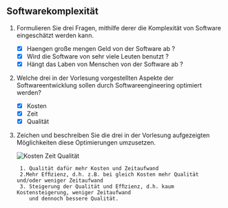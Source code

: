 ## Softwarekomplexität

1. Formulieren Sie drei Fragen, mithilfe derer die Komplexität von Software eingeschätzt werden kann.
    - [X] Haengen große mengen Geld von der Software ab ?
    - [X] Wird die Software von sehr viele Leuten benutzt ?
    - [X] Hängt das Laben von Menschen von der Software ab ?

2. Welche drei in der Vorlesung vorgestellten Aspekte der Softwareentwicklung sollen durch Softwareengineering optimiert werden?
    - [X] Kosten
    - [X] Zeit
    - [X] Qualität

3. Zeichen und beschreiben Sie die drei in der Vorlesung aufgezeigten Möglichkeiten diese Optimierungen umzusetzen.

    ![Kosten Zeit Qualität](Bilder/Kosten,Zeit,Qualität.PNG)

        1. Qualität dafür mehr Kosten und Zeitaufwand
        2.Mehr Efﬁzienz, d.h. z.B. bei gleich Kosten mehr Qualität und/oder weniger Zeitaufwand
        3. Steigerung der Qualität und Efﬁzienz, d.h. kaum Kostensteigerung, weniger Zeitaufwand
           und dennoch bessere Qualität.




